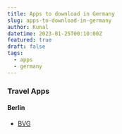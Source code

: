 ```yaml
---
title: Apps to download in Germany
slug: apps-to-download-in-germany
author: Kunal
datetime: 2023-01-25T00:10:00Z
featured: true
draft: false
tags:
  - apps
  - germany
---
```


### Travel Apps

#### Berlin

- [BVG](https://www.bvg.de/en)
